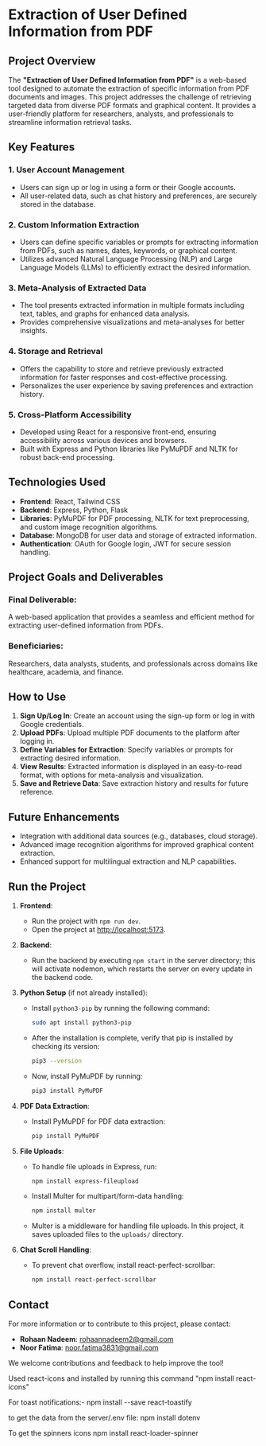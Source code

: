 # Extraction of User Defined Information from PDF

## Project Overview

The **"Extraction of User Defined Information from PDF"** is a web-based tool designed to automate the extraction of specific information from PDF documents and images. This project addresses the challenge of retrieving targeted data from diverse PDF formats and graphical content. It provides a user-friendly platform for researchers, analysts, and professionals to streamline information retrieval tasks.

## Key Features

### 1. User Account Management

- Users can sign up or log in using a form or their Google accounts.
- All user-related data, such as chat history and preferences, are securely stored in the database.

### 2. Custom Information Extraction

- Users can define specific variables or prompts for extracting information from PDFs, such as names, dates, keywords, or graphical content.
- Utilizes advanced Natural Language Processing (NLP) and Large Language Models (LLMs) to efficiently extract the desired information.

### 3. Meta-Analysis of Extracted Data

- The tool presents extracted information in multiple formats including text, tables, and graphs for enhanced data analysis.
- Provides comprehensive visualizations and meta-analyses for better insights.

### 4. Storage and Retrieval

- Offers the capability to store and retrieve previously extracted information for faster responses and cost-effective processing.
- Personalizes the user experience by saving preferences and extraction history.

### 5. Cross-Platform Accessibility

- Developed using React for a responsive front-end, ensuring accessibility across various devices and browsers.
- Built with Express and Python libraries like PyMuPDF and NLTK for robust back-end processing.

## Technologies Used

- **Frontend**: React, Tailwind CSS
- **Backend**: Express, Python, Flask
- **Libraries**: PyMuPDF for PDF processing, NLTK for text preprocessing, and custom image recognition algorithms.
- **Database**: MongoDB for user data and storage of extracted information.
- **Authentication**: OAuth for Google login, JWT for secure session handling.

## Project Goals and Deliverables

### Final Deliverable:

A web-based application that provides a seamless and efficient method for extracting user-defined information from PDFs.

### Beneficiaries:

Researchers, data analysts, students, and professionals across domains like healthcare, academia, and finance.

## How to Use

1. **Sign Up/Log In**: Create an account using the sign-up form or log in with Google credentials.
2. **Upload PDFs**: Upload multiple PDF documents to the platform after logging in.
3. **Define Variables for Extraction**: Specify variables or prompts for extracting desired information.
4. **View Results**: Extracted information is displayed in an easy-to-read format, with options for meta-analysis and visualization.
5. **Save and Retrieve Data**: Save extraction history and results for future reference.

## Future Enhancements

- Integration with additional data sources (e.g., databases, cloud storage).
- Advanced image recognition algorithms for improved graphical content extraction.
- Enhanced support for multilingual extraction and NLP capabilities.

## Run the Project

1. **Frontend**:

   - Run the project with `npm run dev`.
   - Open the project at [http://localhost:5173](http://localhost:5173).

2. **Backend**:

   - Run the backend by executing `npm start` in the server directory; this will activate nodemon, which restarts the server on every update in the backend code.

3. **Python Setup** (if not already installed):
   - Install `python3-pip` by running the following command:
     ```bash
     sudo apt install python3-pip
     ```
   - After the installation is complete, verify that pip is installed by checking its version:
     ```bash
     pip3 --version
     ```
   - Now, install PyMuPDF by running:
     ```bash
     pip3 install PyMuPDF
     ```
4. **PDF Data Extraction**:

   - Install PyMuPDF for PDF data extraction:
     ```bash
     pip install PyMuPDF
     ```

5. **File Uploads**:

   - To handle file uploads in Express, run:
     ```bash
     npm install express-fileupload
     ```
   - Install Multer for multipart/form-data handling:
     ```bash
     npm install multer
     ```
   - Multer is a middleware for handling file uploads. In this project, it saves uploaded files to the `uploads/` directory.

6. **Chat Scroll Handling**:
   - To prevent chat overflow, install react-perfect-scrollbar:
     ```bash
     npm install react-perfect-scrollbar
     ```

## Contact

For more information or to contribute to this project, please contact:

- **Rohaan Nadeem**: [rohaannadeem2@gmail.com](mailto:rohaannadeem2@gmail.com)
- **Noor Fatima**: [noor.fatima3831@gmail.com](mailto:noor.fatima3831@gmail.com)

We welcome contributions and feedback to help improve the tool!

Used react-icons
and installed by running this command "npm install react-icons"

For toast notifications:-
npm install --save react-toastify

to get the data from the server/.env file:
npm install dotenv

To get the spinners icons
npm install react-loader-spinner
